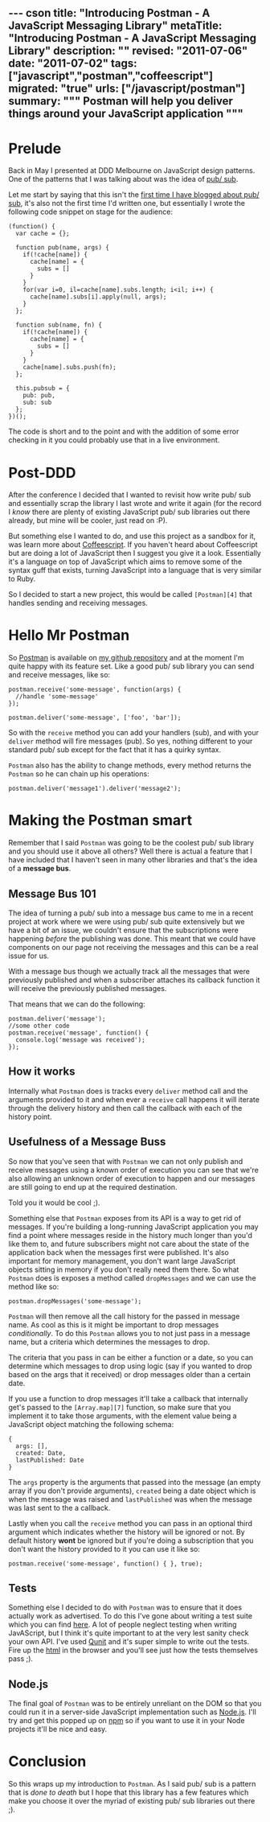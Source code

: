 --- cson
title: "Introducing Postman - A JavaScript Messaging Library"
metaTitle: "Introducing Postman - A JavaScript Messaging Library"
description: ""
revised: "2011-07-06"
date: "2011-07-02"
tags: ["javascript","postman","coffeescript"]
migrated: "true"
urls: ["/javascript/postman"]
summary: """
Postman will help you deliver things around your JavaScript application
"""
---
# Prelude

Back in May I presented at DDD Melbourne on JavaScript design patterns. One of the patterns that I was talking about was the idea of [pub/ sub][1].

Let me start by saying that this isn't the [first time I have blogged about pub/ sub][2], it's also not the first time I'd written one, but essentially I wrote the following code snippet on stage for the audience:

    (function() {
      var cache = {};
      
      function pub(name, args) {
        if(!cache[name]) {
          cache[name] = {
            subs = []
          }
        }
        for(var i=0, il=cache[name].subs.length; i<il; i++) {
          cache[name].subs[i].apply(null, args);
        }
      };
      
      function sub(name, fn) {
        if(!cache[name]) {
          cache[name] = {
            subs = []
          }
        }
        cache[name].subs.push(fn);
      };
      
      this.pubsub = {
        pub: pub,
        sub: sub
      };
    })();

The code is short and to the point and with the addition of some error checking in it you could probably use that in a live environment.

# Post-DDD

After the conference I decided that I wanted to revisit how write pub/ sub and essentially scrap the library I last wrote and write it again (for the record I *know* there are plenty of existing JavaScript pub/ sub libraries out there already, but mine will be cooler, just read on :P).

But something else I wanted to do, and use this project as a sandbox for it, was learn more about [Coffeescript][3]. If you haven't heard about Coffeescript but are doing a lot of JavaScript then I suggest you give it a look. Essentially it's a language on top of JavaScript which aims to remove some of the syntax guff that exists, turning JavaScript into a language that is very similar to Ruby.

So I decided to start a new project, this would be called `[Postman][4]` that handles sending and receiving messages.

# Hello Mr Postman

So [Postman][5] is available on [my github repository][6] and at the moment I'm quite happy with its feature set. Like a good pub/ sub library you can send and receive messages, like so:

    postman.receive('some-message', function(args) {
      //handle 'some-message'
    });

    postman.deliver('some-message', ['foo', 'bar']);

So with the `receive` method you can add your handlers (sub), and with your `deliver` method will fire messages (pub). So yes, nothing different to your standard pub/ sub except for the fact that it has a quirky syntax.

`Postman` also has the ability to change methods, every method returns the `Postman` so he can chain up his operations:

    postman.deliver('message1').deliver('message2');

# Making the Postman smart

Remember that I said `Postman` was going to be the coolest pub/ sub library and you should use it above all others? Well there is actual a feature that I have included that I haven't seen in many other libraries and that's the idea of a **message bus**.

## Message Bus 101

The idea of turning a pub/ sub into a message bus came to me in a recent project at work where we were using pub/ sub quite extensively but we have a bit of an issue, we couldn't ensure that the subscriptions were happening *before* the publishing was done. This meant that we could have components on our page not receiving the messages and this can be a real issue for us.

With a message bus though we actually track all the messages that were previously published and when a subscriber attaches its callback function it will receive the previously published messages.

That means that we can do the following:

    postman.deliver('message');
    //some other code
    postman.receive('message', function() {
      console.log('message was received');
    });

## How it works

Internally what `Postman` does is tracks every `deliver` method call and the arguments provided to it and when ever a `receive` call happens it will iterate through the delivery history and then call the callback with each of the history point.

## Usefulness of a Message Buss

So now that you've seen that with `Postman` we can not only publish and receive messages using a known order of execution you can see that we're also allowing an unknown order of execution to happen and our messages are still going to end up at the required destination.

Told you it would be cool ;).

Something else that `Postman` exposes from its API is a way to get rid of messages. If you're building a long-running JavaScript application you may find a point where messages reside in the history much longer than you'd like them to, and future subscribers might not care about the state of the application back when the messages first were published. It's also important for memory management, you don't want large JavaScript objects sitting in memory if you don't really need them there. So what `Postman` does is exposes a method called `dropMessages` and we can use the method like so:

    postman.dropMessages('some-message');

`Postman` will then remove all the call history for the passed in message name. As cool as this is it might be important to drop messages *conditionally*. To do this `Postman` allows you to not just pass in a message name, but a criteria which determines the messages to drop.

The criteria that you pass in can be either a function or a date, so you can determine which messages to drop using logic (say if you wanted to drop based on the args that it received) or drop messages older than a certain date.

If you use a function to drop messages it'll take a callback that internally get's passed to the `[Array.map][7]` function, so make sure that you implement it to take those arguments, with the element value being a JavaScript object matching the following schema:

    {
      args: [],
      created: Date,
      lastPublished: Date
    }

The `args` property is the arguments that passed into the message (an empty array if you don't provide arguments), `created` being a date object which is when the message was raised and `lastPublished` was when the message was last sent to the a callback.

Lastly when you call the `receive` method you can pass in an optional third argument which indicates whether the history will be ignored or not. By default history **wont** be ignored but if you're doing a subscription that you don't want the history provided to it you can use it like so:

    postman.receive('some-message', function() { }, true);

## Tests

Something else I decided to do with `Postman` was to ensure that it does actually work as advertised. To do this I've gone about writing a test suite which you can find [here][8]. A lot of people neglect testing when writing JavAScript, but I think it's quite important to at the very lest sanity check your own API. I've used [Qunit][9] and it's super simple to write out the tests. Fire up the [html][10] in the browser and you'll see just how the tests themselves pass ;).

## Node.js

The final goal of `Postman` was to be entirely unreliant on the DOM so that you could run it in a server-side JavaScript implementation such as [Node.js][11]. I'll try and get this popped up on [npm][12] so if you want to use it in your Node projects it'll be nice and easy.

# Conclusion

So this wraps up my introduction to `Postman`. As I said pub/ sub is a pattern that is *done to death* but I hope that this library has a few features which make you choose it over the myriad of existing pub/ sub libraries out there ;).


  [1]: http://en.wikipedia.org/wiki/Publish/subscribe
  [2]: http://www.aaron-powell.com/javascript-eventmanager
  [3]: http://coffeescript.org
  [4]: http://github.com/aaronpowell/postman
  [5]: http://github.com/aaronpowell/postman
  [6]: http://github.com/aaronpowell
  [7]: https://developer.mozilla.org/en/JavaScript/Reference/Global_Objects/array/map
  [8]: https://github.com/aaronpowell/Postman/blob/master/test/tests.js
  [9]: http://docs.jquery.com/Qunit
  [10]: https://github.com/aaronpowell/Postman/blob/master/test/tests.html
  [11]: http://nodejs.org
  [12]: http://npmjs.org